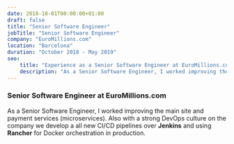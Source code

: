```yaml
---
date: 2018-10-01T00:00:00+01:00
draft: false
title: "Senior Software Engineer"
jobTitle: "Senior Software Engineer"
company: "EuroMillions.com"
location: "Barcelona"
duration: "October 2018 - May 2019"
seo:
    title: "Experience as a Senior Software Engineer at EuroMillions.com"
    description: "As a Senior Software Engineer, I worked improving the main site and payment services (microservices)."
---
```

### Senior Software Engineer at EuroMillions.com

As a Senior Software Engineer, I worked improving the main site and payment services (microservices). Also with a strong DevOps culture on the company we develop a all new CI/CD pipelines over **Jenkins** and using **Rancher** for Docker orchestration in production.
